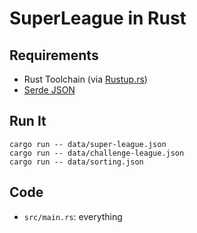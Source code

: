 # SuperLeague in Rust

## Requirements

- Rust Toolchain (via [Rustup.rs](https://rustup.rs/))
- [Serde JSON](https://docs.rs/serde_json/latest/serde_json/)

## Run It

    cargo run -- data/super-league.json
    cargo run -- data/challenge-league.json
    cargo run -- data/sorting.json

## Code

- `src/main.rs`: everything